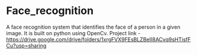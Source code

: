 # Face_recognition
A face recognition system that identifies the face of a person in a given image.
It is built on python using OpenCv.
Project link - https://drive.google.com/drive/folders/1xrgFVX9FEsBLZBeII8ACvq9sHTisfFCu?usp=sharing

